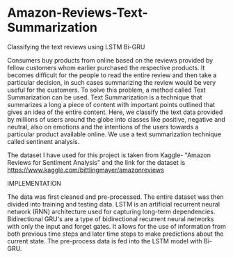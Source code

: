 # Amazon-Reviews-Text-Summarization
Classifying the text reviews using LSTM Bi-GRU 

Consumers buy products from online based on the reviews provided by fellow customers whom earlier purchased the respective products. It becomes difficult for the people to read the entire review and then take a particular decision, in such cases summarizing the review would be very useful for the customers. To solve this problem, a method called Text Summarization can be used.
Text Summarization is a technique that summarizes a long a piece of content with important points outlined that gives an idea of the entire content.
Here, we classify the text data provided by millions of users around the globe into classes like positive, negative and neutral, also on emotions and the intentions of the users towards a particular product available online. We use a text summarization technique called sentinent analysis.

The dataset I have used for this project is taken from Kaggle- "Amazon Reviews for Sentiment Analysis"
and the link for the dataset is 
https://www.kaggle.com/bittlingmayer/amazonreviews



IMPLEMENTATION


The data was first cleaned and pre-processed. The entire dataset was then divided into training and testing data.
LSTM is an artificial recurrent neural network (RNN) architecture used for capturing long-term dependencies. Bidirectional GRU's are a type of bidirectional recurrent neural networks with only the input and forget gates. It allows for the use of information from both previous time steps and later time steps to make predictions about the current state. The pre-process data is fed into the LSTM model with Bi-GRU.

